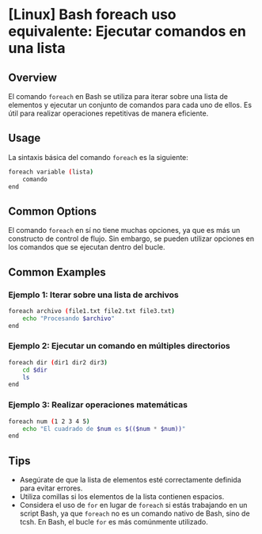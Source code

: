 # [Linux] Bash foreach uso equivalente: Ejecutar comandos en una lista

## Overview
El comando `foreach` en Bash se utiliza para iterar sobre una lista de elementos y ejecutar un conjunto de comandos para cada uno de ellos. Es útil para realizar operaciones repetitivas de manera eficiente.

## Usage
La sintaxis básica del comando `foreach` es la siguiente:

```bash
foreach variable (lista)
    comando
end
```

## Common Options
El comando `foreach` en sí no tiene muchas opciones, ya que es más un constructo de control de flujo. Sin embargo, se pueden utilizar opciones en los comandos que se ejecutan dentro del bucle. 

## Common Examples

### Ejemplo 1: Iterar sobre una lista de archivos
```bash
foreach archivo (file1.txt file2.txt file3.txt)
    echo "Procesando $archivo"
end
```

### Ejemplo 2: Ejecutar un comando en múltiples directorios
```bash
foreach dir (dir1 dir2 dir3)
    cd $dir
    ls
end
```

### Ejemplo 3: Realizar operaciones matemáticas
```bash
foreach num (1 2 3 4 5)
    echo "El cuadrado de $num es $(($num * $num))"
end
```

## Tips
- Asegúrate de que la lista de elementos esté correctamente definida para evitar errores.
- Utiliza comillas si los elementos de la lista contienen espacios.
- Considera el uso de `for` en lugar de `foreach` si estás trabajando en un script Bash, ya que `foreach` no es un comando nativo de Bash, sino de tcsh. En Bash, el bucle `for` es más comúnmente utilizado.